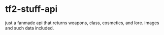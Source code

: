 # tf2-stuff-api
just a fanmade api that returns weapons, class, cosmetics, and lore. images and such data included.
